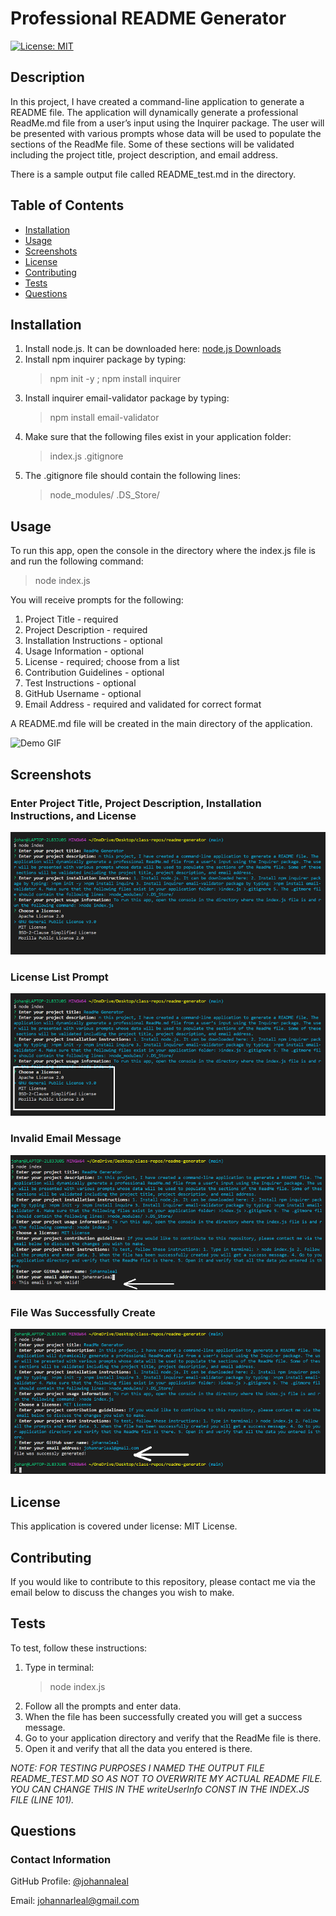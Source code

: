 # Professional README Generator

[![License: MIT](https://img.shields.io/badge/License-MIT-yellow.svg)](https://opensource.org/licenses/MIT)

## Description

In this project, I have created a command-line application to generate a README file. The application will dynamically generate a professional ReadMe.md file from a user’s input using the Inquirer package. The user will be presented with various prompts whose data will be used to populate the sections of the ReadMe file. Some of these sections will be validated including the project title, project description, and email address.

There is a sample output file called README_test.md in the directory.

## Table of Contents

* [Installation](#installation)
* [Usage](#usage)
* [Screenshots](#screenshots)
* [License](#license)
* [Contributing](#contributing)
* [Tests](#tests)
* [Questions](#questions)

## Installation

1. Install node.js. It can be downloaded here: [node.js Downloads](https://nodejs.org/en/download/)
2. Install npm inquirer package by typing:
    >npm init -y ; npm install inquirer
3. Install inquirer email-validator package by typing:
    >npm install email-validator
4. Make sure that the following files exist in your application folder:
    >index.js
    >.gitignore
5. The .gitignore file should contain the following lines:
    >node_modules/
    >.DS_Store/

## Usage

To run this app, open the console in the directory where the index.js file is and run the following command:
>node index.js

You will receive prompts for the following:

1. Project Title - required
2. Project Description - required
3. Installation Instructions - optional
4. Usage Information - optional
5. License - required; choose from a list
6. Contribution Guidelines - optional
7. Test Instructions - optional
8. GitHub Username - optional
9. Email Address - required and validated for correct format

A README.md file will be created in the main directory of the application.

![Demo GIF](./images/ReadMeGeneratorWalkthrough.gif)

## Screenshots

### Enter Project Title, Project Description, Installation Instructions, and License

![Enter ReadMe File Data](./images/enter-data.PNG)

### License List Prompt

![Choose License from List](./images/license-prompt.PNG)

### Invalid Email Message

![Invalid Email Message](./images/invalid-email.PNG)

### File Was Successfully Create

![File Was Successfully Created](./images/file-created.PNG)

## License

This application is covered under license: MIT License.

## Contributing

If you would like to contribute to this repository, please contact me via the email below to discuss the changes you wish to make.

## Tests

To test, follow these instructions:

1. Type in terminal:
    > node index.js
2. Follow all the prompts and enter data.
3. When the file has been successfully created you will get a success message.
4. Go to your application directory and verify that the ReadMe file is there.
5. Open it and verify that all the data you entered is there.

_NOTE: FOR TESTING PURPOSES I NAMED THE OUTPUT FILE README_TEST.MD SO AS NOT TO OVERWRITE MY ACTUAL README FILE. YOU CAN CHANGE THIS IN THE writeUserInfo CONST IN THE INDEX.JS FILE (LINE 101)._

## Questions

### Contact Information

GitHub Profile: [@johannaleal](http://github.com/johannaleal)

Email: <johannarleal@gmail.com>
